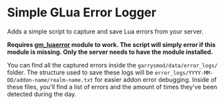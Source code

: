 # Simple GLua Error Logger

Adds a simple script to capture and save Lua errors from your server.

**Requires [gm_luaerror](https://github.com/danielga/gm_luaerror) module to work. The script will simply error if this module is missing. Only the server needs to have the module installed.**

You can find all the captured errors inside the `garrysmod/data/error_logs/` folder. The structure used to save these logs will be `error_logs/YYYY-MM-DD/addon-name/realm-name.txt` for easier addon error debugging. Inside of these files, you'll find a list of errors and the amount of times they've been detected during the day.
